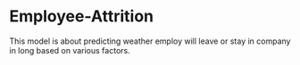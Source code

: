 # Employee-Attrition
This model is about predicting weather employ will leave or stay in company in long based on various factors.
